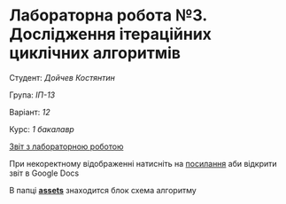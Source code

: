 # Лабораторна робота №3. Дослідження ітераційних циклічних алгоритмів

Студент: *Дойчев Костянтин*

Група: *ІП-13*

Варіант: *12*

Курс: *1 бакалавр*

[Звіт з лабораторною роботою ](./ads-lab-3.pdf)

При некоректному відображенні натисніть на [посилання](https://docs.google.com/document/d/1vdyvNu9uKvsjcarSxRCx4iOUh4oQVsPwll_L-vywWMk/edit?usp=sharing) аби відкрити звіт в Google Docs

 В папці **[assets](./assets)** знаходится блок схема алгоритму